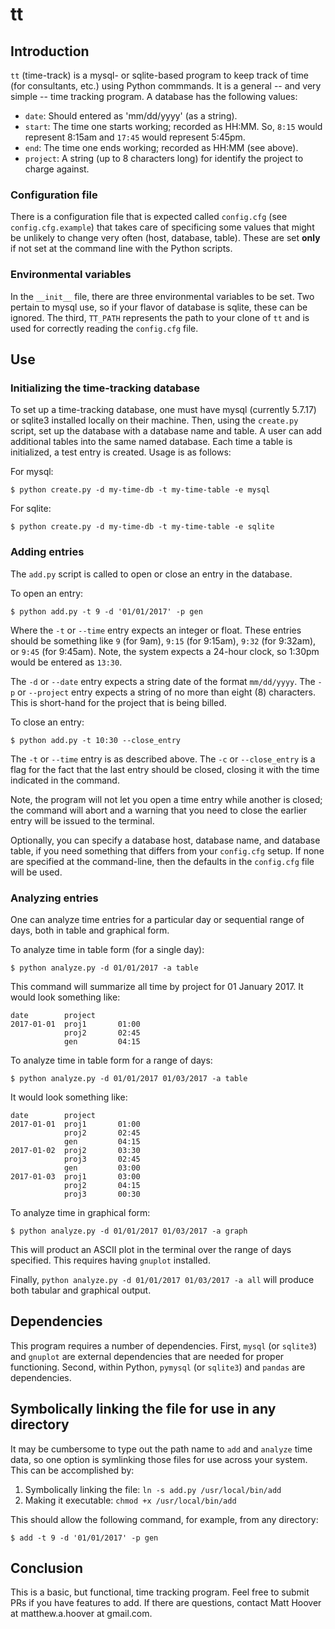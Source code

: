 # tt
## Introduction
`tt` (time-track) is a mysql- or sqlite-based program to keep track of time (for consultants, etc.) using Python commmands. It is a general -- and very simple -- time tracking program. A database has the following values:

* `date`: Should entered as 'mm/dd/yyyy' (as a string).
* `start`: The time one starts working; recorded as HH:MM. So, `8:15` would represent 8:15am and `17:45` would represent 5:45pm.
* `end`: The time one ends working; recorded as HH:MM (see above).
* `project`: A string (up to 8 characters long) for identify the project to charge against.

### Configuration file
There is a configuration file that is expected called `config.cfg` (see `config.cfg.example`) that takes care of specificing some values that might be unlikely to change very often (host, database, table). These are set __only__ if not set at the command line with the Python scripts.

### Environmental variables
In the `__init__` file, there are three environmental variables to be set. Two pertain to mysql use, so if your flavor of database is sqlite, these can be ignored. The third, `TT_PATH` represents the path to your clone of `tt` and is used for correctly reading the `config.cfg` file.

## Use
### Initializing the time-tracking database
To set up a time-tracking database, one must have mysql (currently 5.7.17) or sqlite3 installed locally on their machine. Then, using the `create.py` script, set up the database with a database name and table. A user can add additional tables into the same named database. Each time a table is initialized, a test entry is created. Usage is as follows:

For mysql:
```
$ python create.py -d my-time-db -t my-time-table -e mysql
```

For sqlite:
```
$ python create.py -d my-time-db -t my-time-table -e sqlite
```

### Adding entries
The `add.py` script is called to open or close an entry in the database.

To open an entry:
```
$ python add.py -t 9 -d '01/01/2017' -p gen
```

Where the `-t` or `--time` entry expects an integer or float. These entries should be something like `9` (for 9am), `9:15` (for 9:15am), `9:32` (for 9:32am), or `9:45` (for 9:45am). Note, the system expects a 24-hour clock, so 1:30pm would be entered as `13:30`.

The `-d` or `--date` entry expects a string date of the format `mm/dd/yyyy`. The `-p` or `--project` entry expects a string of no more than eight (8) characters. This is short-hand for the project that is being billed.

To close an entry:
```
$ python add.py -t 10:30 --close_entry
```

The `-t` or `--time` entry is as described above. The `-c` or `--close_entry` is a flag for the fact that the last entry should be closed, closing it with the time indicated in the command.

Note, the program will not let you open a time entry while another is closed; the command will abort and a warning that you need to close the earlier entry will be issued to the terminal.

Optionally, you can specify a database host, database name, and database table, if you need something that differs from your `config.cfg` setup. If none are specified at the command-line, then the defaults in the `config.cfg` file will be used.

### Analyzing entries
One can analyze time entries for a particular day or sequential range of days, both in table and graphical form.

To analyze time in table form (for a single day):
```
$ python analyze.py -d 01/01/2017 -a table
```

This command will summarize all time by project for 01 January 2017. It would look something like:
```
date        project
2017-01-01  proj1       01:00
            proj2       02:45
            gen         04:15
```

To analyze time in table form for a range of days:
```
$ python analyze.py -d 01/01/2017 01/03/2017 -a table
```

It would look something like:
```
date        project
2017-01-01  proj1       01:00
            proj2       02:45
            gen         04:15
2017-01-02  proj2       03:30
            proj3       02:45
            gen         03:00
2017-01-03  proj1       03:00
            proj2       04:15
            proj3       00:30
```

To analyze time in graphical form:
```
$ python analyze.py -d 01/01/2017 01/03/2017 -a graph
```

This will product an ASCII plot in the terminal over the range of days specified. This requires having `gnuplot` installed.

Finally, `python analyze.py -d 01/01/2017 01/03/2017 -a all` will produce both tabular and graphical output.

## Dependencies
This program requires a number of dependencies. First, `mysql` (or `sqlite3`) and `gnuplot` are external dependencies that are needed for proper functioning. Second, within Python, `pymysql` (or `sqlite3`) and `pandas` are dependencies.

## Symbolically linking the file for use in any directory
It may be cumbersome to type out the path name to `add` and `analyze` time data, so one option is symlinking those files for use across your system. This can be accomplished by:

1. Symbolically linking the file: `ln -s add.py /usr/local/bin/add`
2. Making it executable: `chmod +x /usr/local/bin/add`

This should allow the following command, for example, from any directory:

```
$ add -t 9 -d '01/01/2017' -p gen
```

## Conclusion
This is a basic, but functional, time tracking program. Feel free to submit PRs if you have features to add. If there are questions, contact Matt Hoover at matthew.a.hoover at gmail.com.
